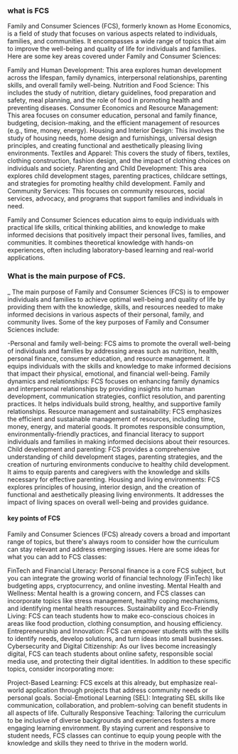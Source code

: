### what is FCS 
Family and Consumer Sciences (FCS), formerly known as Home Economics, is a field of study that focuses on various aspects related to individuals, families, and communities. It encompasses a wide range of topics that aim to improve the well-being and quality of life for individuals and families. Here are some key areas covered under Family and Consumer Sciences:

Family and Human Development: This area explores human development across the lifespan, family dynamics, interpersonal relationships, parenting skills, and overall family well-being.
Nutrition and Food Science: This includes the study of nutrition, dietary guidelines, food preparation and safety, meal planning, and the role of food in promoting health and preventing diseases.
Consumer Economics and Resource Management: This area focuses on consumer education, personal and family finance, budgeting, decision-making, and the efficient management of resources (e.g., time, money, energy).
Housing and Interior Design: This involves the study of housing needs, home design and furnishings, universal design principles, and creating functional and aesthetically pleasing living environments.
Textiles and Apparel: This covers the study of fibers, textiles, clothing construction, fashion design, and the impact of clothing choices on individuals and society.
Parenting and Child Development: This area explores child development stages, parenting practices, childcare settings, and strategies for promoting healthy child development.
Family and Community Services: This focuses on community resources, social services, advocacy, and programs that support families and individuals in need.

Family and Consumer Sciences education aims to equip individuals with practical life  skills, critical thinking abilities, and knowledge to make informed decisions that positively impact their personal lives, families, and communities. It combines theoretical knowledge with hands-on experiences, often including laboratory-based learning and real-world applications.
### What is the main purpose of FCS.
_ The main purpose of Family and Consumer Sciences (FCS) is to empower individuals and families to achieve optimal well-being and quality of life by providing them with the knowledge, skills, and resources needed to make informed decisions in various aspects of their personal, family, and community lives.
Some of the key purposes of Family and Consumer Sciences include:

-Personal and family well-being: FCS aims to promote the overall well-being of individuals and families by addressing areas such as nutrition, health, personal finance, consumer education, and resource management. It equips individuals with  the skills and knowledge to make informed decisions that impact their physical, emotional, and financial well-being.
Family dynamics and relationships: FCS focuses on enhancing family dynamics and interpersonal relationships by providing insights into human development, communication strategies, conflict resolution, and parenting practices. It helps individuals build strong, healthy, and supportive family relationships.
Resource management and sustainability: FCS emphasizes the efficient and sustainable management of resources, including time, money, energy, and material goods. It promotes responsible consumption, environmentally-friendly practices, and financial literacy to support individuals and families in making informed decisions about their resources.
Child development and parenting: FCS provides a comprehensive understanding of child development stages, parenting strategies, and the creation of nurturing environments conducive to healthy child development. It aims to equip parents and caregivers with the knowledge and skills necessary for effective parenting.
Housing and living environments: FCS explores principles of housing, interior design, and the creation of functional and aesthetically pleasing living environments. It addresses the impact of living spaces on overall well-being and provides guidance. 
#### key points of FCS 

Family and Consumer Sciences (FCS) already covers a broad and important range of topics, but there's always room to consider how the curriculum can stay relevant and address emerging issues. Here are some ideas for what you can add to FCS classes:

FinTech and Financial Literacy: Personal finance is a core FCS subject, but you can integrate the growing world of financial technology (FinTech) like budgeting apps, cryptocurrency, and online investing.
Mental Health and Wellness: Mental health is a growing concern, and FCS classes can incorporate topics like stress management, healthy coping mechanisms, and identifying mental health resources.
Sustainability and Eco-Friendly Living: FCS can teach students how to make eco-conscious choices in areas like food production, clothing consumption, and housing efficiency.
Entrepreneurship and Innovation: FCS can empower students with the skills to identify needs, develop solutions, and turn ideas into small businesses.
Cybersecurity and Digital Citizenship: As our lives become increasingly digital, FCS can teach students about online safety, responsible social media use, and protecting their digital identities.
In addition to these specific topics, consider incorporating more:

Project-Based Learning: FCS excels at this already, but emphasize real-world application through projects that address community needs or personal goals.
Social-Emotional Learning (SEL): Integrating SEL skills like communication, collaboration, and problem-solving can benefit students in all aspects of life.
Culturally Responsive Teaching: Tailoring the curriculum to be inclusive of diverse backgrounds and experiences fosters a more engaging learning environment.
By staying current and responsive to student needs, FCS classes can continue to equip young people with the knowledge and skills they need to thrive in the modern world.
